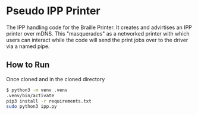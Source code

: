 # Pseudo IPP Printer

The IPP handling code for the Braille Printer. It creates and advirtises an IPP printer over mDNS. This "masquerades" as a networked printer with which users can interact while the code will send the print jobs over to the driver via a named pipe.

## How to Run

Once cloned and in the cloned directory

```bash
$ python3 -m venv .venv
.venv/bin/activate
pip3 install -r requirements.txt
sudo python3 ipp.py
```
